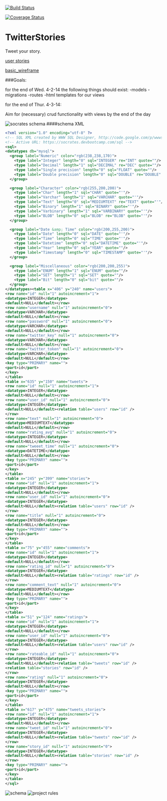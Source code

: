 [![Build Status](https://travis-ci.org/otters-2014/TwitterStories.svg?branch=master)](https://travis-ci.org/otters-2014/TwitterStories)


[![Coverage Status](https://coveralls.io/repos/otters-2014/TwitterStories/badge.png?branch=master)](https://coveralls.io/r/otters-2014/TwitterStories?branch=master)

TwitterStories
==============

Tweet your story.

[user stories](https://trello.com/b/le3Lxku1/twitter-stories)

[basic_wireframe](https://gomockingbird.com/mockingbird/#eh8vqiv/dcSGli)

###Goals:

for the end of Wed. 4-2-14 the following things should exist:
-models
-migrations
-routes
-html templates for our views

for the end of Thur. 4-3-14:

Aim for (necessary) crud functionality with views by the end of the day

![socrates schema](http://i.imgur.com/VhDuhYx.png)
####schema XML
```xml
<?xml version="1.0" encoding="utf-8" ?>
<!-- SQL XML created by WWW SQL Designer, http://code.google.com/p/wwwsqldesigner/ -->
<!-- Active URL: https://socrates.devbootcamp.com/sql -->
<sql>
<datatypes db="mysql">
  <group label="Numeric" color="rgb(238,238,170)">
    <type label="Integer" length="0" sql="INTEGER" re="INT" quote=""/>
    <type label="Decimal" length="1" sql="DECIMAL" re="DEC" quote=""/>
    <type label="Single precision" length="0" sql="FLOAT" quote=""/>
    <type label="Double precision" length="0" sql="DOUBLE" re="DOUBLE" quote=""/>
  </group>

  <group label="Character" color="rgb(255,200,200)">
    <type label="Char" length="1" sql="CHAR" quote="'"/>
    <type label="Varchar" length="1" sql="VARCHAR" quote="'"/>
    <type label="Text" length="0" sql="MEDIUMTEXT" re="TEXT" quote="'"/>
    <type label="Binary" length="1" sql="BINARY" quote="'"/>
    <type label="Varbinary" length="1" sql="VARBINARY" quote="'"/>
    <type label="BLOB" length="0" sql="BLOB" re="BLOB" quote="'"/>
  </group>

  <group label="Date &amp; Time" color="rgb(200,255,200)">
    <type label="Date" length="0" sql="DATE" quote="'"/>
    <type label="Time" length="0" sql="TIME" quote="'"/>
    <type label="Datetime" length="0" sql="DATETIME" quote="'"/>
    <type label="Year" length="0" sql="YEAR" quote=""/>
    <type label="Timestamp" length="0" sql="TIMESTAMP" quote="'"/>
  </group>

  <group label="Miscellaneous" color="rgb(200,200,255)">
    <type label="ENUM" length="1" sql="ENUM" quote=""/>
    <type label="SET" length="1" sql="SET" quote=""/>
    <type label="Bit" length="0" sql="bit" quote=""/>
  </group>
</datatypes><table x="406" y="240" name="users">
<row name="id" null="1" autoincrement="1">
<datatype>INTEGER</datatype>
<default>NULL</default></row>
<row name="username" null="1" autoincrement="0">
<datatype>VARCHAR</datatype>
<default>NULL</default></row>
<row name="password" null="1" autoincrement="0">
<datatype>VARCHAR</datatype>
<default>NULL</default></row>
<row name="twitter_key" null="1" autoincrement="0">
<datatype>VARCHAR</datatype>
<default>NULL</default></row>
<row name="twitter_token" null="1" autoincrement="0">
<datatype>VARCHAR</datatype>
<default>NULL</default></row>
<key type="PRIMARY" name="">
<part>id</part>
</key>
</table>
<table x="635" y="150" name="tweets">
<row name="id" null="1" autoincrement="1">
<datatype>INTEGER</datatype>
<default>NULL</default></row>
<row name="user_id" null="1" autoincrement="0">
<datatype>INTEGER</datatype>
<default>NULL</default><relation table="users" row="id" />
</row>
<row name="text" null="1" autoincrement="0">
<datatype>MEDIUMTEXT</datatype>
<default>NULL</default></row>
<row name="rating_avg" null="1" autoincrement="0">
<datatype>INTEGER</datatype>
<default>NULL</default></row>
<row name="tweeet_time" null="1" autoincrement="0">
<datatype>DATETIME</datatype>
<default>NULL</default></row>
<key type="PRIMARY" name="">
<part>id</part>
</key>
</table>
<table x="245" y="399" name="stories">
<row name="id" null="1" autoincrement="1">
<datatype>INTEGER</datatype>
<default>NULL</default></row>
<row name="user_id" null="1" autoincrement="0">
<datatype>INTEGER</datatype>
<default>NULL</default><relation table="users" row="id" />
</row>
<row name="title" null="1" autoincrement="0">
<datatype>INTEGER</datatype>
<default>NULL</default></row>
<key type="PRIMARY" name="">
<part>id</part>
</key>
</table>
<table x="75" y="455" name="comments">
<row name="id" null="1" autoincrement="1">
<datatype>INTEGER</datatype>
<default>NULL</default></row>
<row name="rating_id" null="1" autoincrement="0">
<datatype>INTEGER</datatype>
<default>NULL</default><relation table="ratings" row="id" />
</row>
<row name="comment_text" null="1" autoincrement="0">
<datatype>MEDIUMTEXT</datatype>
<default>NULL</default></row>
<key type="PRIMARY" name="">
<part>id</part>
</key>
</table>
<table x="51" y="124" name="ratings">
<row name="id" null="1" autoincrement="1">
<datatype>INTEGER</datatype>
<default>NULL</default></row>
<row name="user_id" null="1" autoincrement="0">
<datatype>INTEGER</datatype>
<default>NULL</default><relation table="users" row="id" />
</row>
<row name="rateable_id" null="1" autoincrement="0">
<datatype>INTEGER</datatype>
<default>NULL</default><relation table="tweets" row="id" />
<relation table="stories" row="id" />
</row>
<row name="rating" null="1" autoincrement="0">
<datatype>INTEGER</datatype>
<default>NULL</default></row>
<key type="PRIMARY" name="">
<part>id</part>
</key>
</table>
<table x="617" y="475" name="tweets_stories">
<row name="id" null="1" autoincrement="1">
<datatype>INTEGER</datatype>
<default>NULL</default></row>
<row name="tweet_id" null="1" autoincrement="0">
<datatype>INTEGER</datatype>
<default>NULL</default><relation table="tweets" row="id" />
</row>
<row name="story_id" null="1" autoincrement="0">
<datatype>INTEGER</datatype>
<default>NULL</default><relation table="stories" row="id" />
</row>
<key type="PRIMARY" name="">
<part>id</part>
</key>
</table>
</sql>

```
![schema](http://i.imgur.com/mgx4aIS.jpg)
![project rules](http://i.imgur.com/WrZEWPa.jpg)


